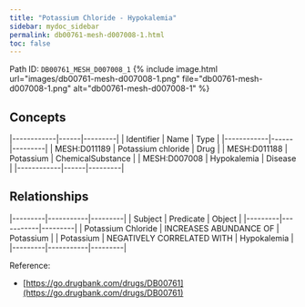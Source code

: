 ```yaml
---
title: "Potassium Chloride - Hypokalemia"
sidebar: mydoc_sidebar
permalink: db00761-mesh-d007008-1.html
toc: false 
---
```



Path ID: `DB00761_MESH_D007008_1`
{% include image.html url="images/db00761-mesh-d007008-1.png" file="db00761-mesh-d007008-1.png" alt="db00761-mesh-d007008-1" %}

## Concepts

|------------|------|---------|
| Identifier | Name | Type    |
|------------|------|---------|
| MESH:D011189 | Potassium chloride | Drug |
| MESH:D011188 | Potassium | ChemicalSubstance |
| MESH:D007008 | Hypokalemia | Disease |
|------------|------|---------|

## Relationships

|---------|-----------|---------|
| Subject | Predicate | Object  |
|---------|-----------|---------|
| Potassium Chloride | INCREASES ABUNDANCE OF | Potassium |
| Potassium | NEGATIVELY CORRELATED WITH | Hypokalemia |
|---------|-----------|---------|

Reference: 
  - [https://go.drugbank.com/drugs/DB00761](https://go.drugbank.com/drugs/DB00761)
